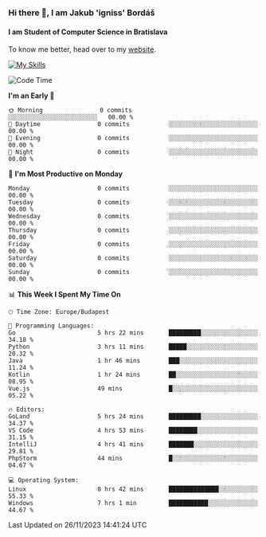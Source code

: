 ### Hi there 👋, I am Jakub 'igniss' Bordáš

#### I am Student of Computer Science in Bratislava
To know me better, head over to my [website](https://bordas.sk).

[![My Skills](https://skillicons.dev/icons?i=js,html,css,figma,svelte,java,kotlin,python,postgresql,typescript,nest,nodejs)](https://bordas.sk)


<!--START_SECTION:waka-->
![Code Time](http://img.shields.io/badge/Code%20Time-1%2C284%20hrs%2018%20mins-blue)

**I'm an Early 🐤** 

```text
🌞 Morning                0 commits           ░░░░░░░░░░░░░░░░░░░░░░░░░   00.00 % 
🌆 Daytime                0 commits           ░░░░░░░░░░░░░░░░░░░░░░░░░   00.00 % 
🌃 Evening                0 commits           ░░░░░░░░░░░░░░░░░░░░░░░░░   00.00 % 
🌙 Night                  0 commits           ░░░░░░░░░░░░░░░░░░░░░░░░░   00.00 % 
```
📅 **I'm Most Productive on Monday** 

```text
Monday                   0 commits           ░░░░░░░░░░░░░░░░░░░░░░░░░   00.00 % 
Tuesday                  0 commits           ░░░░░░░░░░░░░░░░░░░░░░░░░   00.00 % 
Wednesday                0 commits           ░░░░░░░░░░░░░░░░░░░░░░░░░   00.00 % 
Thursday                 0 commits           ░░░░░░░░░░░░░░░░░░░░░░░░░   00.00 % 
Friday                   0 commits           ░░░░░░░░░░░░░░░░░░░░░░░░░   00.00 % 
Saturday                 0 commits           ░░░░░░░░░░░░░░░░░░░░░░░░░   00.00 % 
Sunday                   0 commits           ░░░░░░░░░░░░░░░░░░░░░░░░░   00.00 % 
```


📊 **This Week I Spent My Time On** 

```text
🕑︎ Time Zone: Europe/Budapest

💬 Programming Languages: 
Go                       5 hrs 22 mins       █████████░░░░░░░░░░░░░░░░   34.18 % 
Python                   3 hrs 11 mins       █████░░░░░░░░░░░░░░░░░░░░   20.32 % 
Java                     1 hr 46 mins        ███░░░░░░░░░░░░░░░░░░░░░░   11.24 % 
Kotlin                   1 hr 24 mins        ██░░░░░░░░░░░░░░░░░░░░░░░   08.95 % 
Vue.js                   49 mins             █░░░░░░░░░░░░░░░░░░░░░░░░   05.22 % 

🔥 Editors: 
GoLand                   5 hrs 24 mins       █████████░░░░░░░░░░░░░░░░   34.37 % 
VS Code                  4 hrs 53 mins       ████████░░░░░░░░░░░░░░░░░   31.15 % 
IntelliJ                 4 hrs 41 mins       ███████░░░░░░░░░░░░░░░░░░   29.81 % 
PhpStorm                 44 mins             █░░░░░░░░░░░░░░░░░░░░░░░░   04.67 % 

💻 Operating System: 
Linux                    8 hrs 42 mins       ██████████████░░░░░░░░░░░   55.33 % 
Windows                  7 hrs 1 min         ███████████░░░░░░░░░░░░░░   44.67 % 
```


 Last Updated on 26/11/2023 14:41:24 UTC
<!--END_SECTION:waka-->
